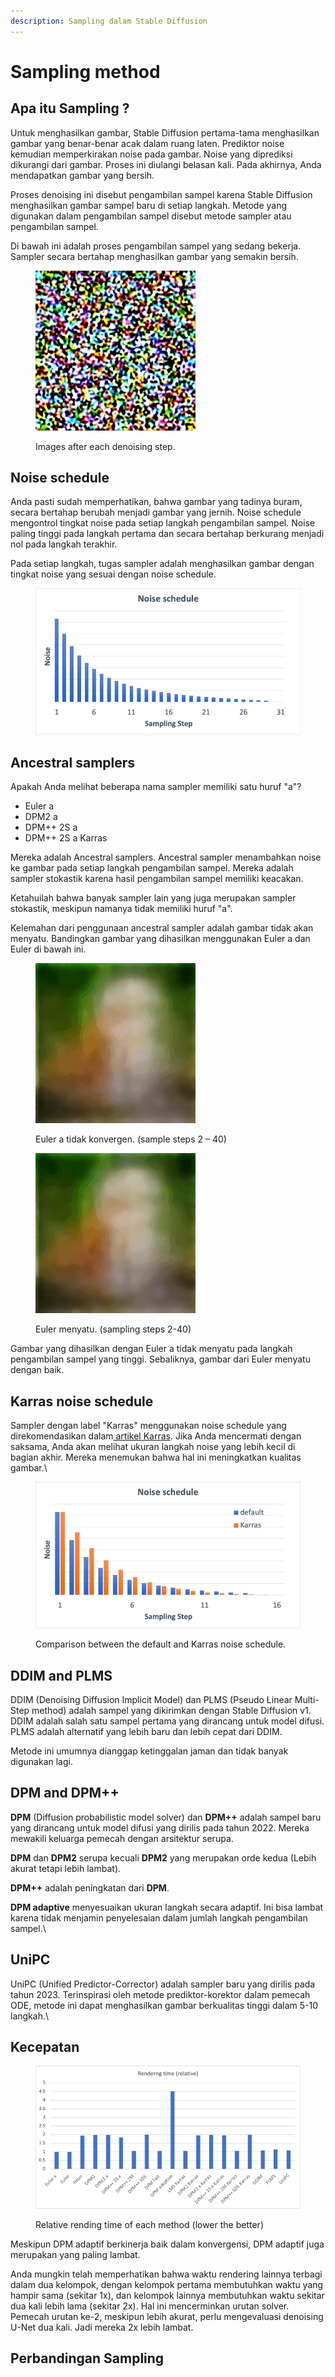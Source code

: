 ```yaml
---
description: Sampling dalam Stable Diffusion
---
```


# Sampling method

## Apa itu Sampling ?

Untuk menghasilkan gambar, Stable Diffusion pertama-tama menghasilkan gambar yang benar-benar acak dalam ruang laten. Prediktor noise kemudian memperkirakan noise pada gambar. Noise yang diprediksi dikurangi dari gambar. Proses ini diulangi belasan kali. Pada akhirnya, Anda mendapatkan gambar yang bersih.

Proses denoising ini disebut pengambilan sampel karena Stable Diffusion menghasilkan gambar sampel baru di setiap langkah. Metode yang digunakan dalam pengambilan sampel disebut metode sampler atau pengambilan sampel.

Di bawah ini adalah proses pengambilan sampel yang sedang bekerja. Sampler secara bertahap menghasilkan gambar yang semakin bersih.

<figure><img src="../../.gitbook/assets/cat_euler_15.webp" alt="" width="256"><figcaption><p>Images after each denoising step.</p></figcaption></figure>

## Noise schedule

Anda pasti sudah memperhatikan, bahwa gambar yang tadinya buram, secara bertahap berubah menjadi gambar yang jernih. Noise schedule mengontrol tingkat noise pada setiap langkah pengambilan sampel. Noise paling tinggi pada langkah pertama dan secara bertahap berkurang menjadi nol pada langkah terakhir.

Pada setiap langkah, tugas sampler adalah menghasilkan gambar dengan tingkat noise yang sesuai dengan noise schedule.

<figure><img src="../../.gitbook/assets/image (47).png" alt=""><figcaption></figcaption></figure>

## Ancestral samplers

Apakah Anda melihat beberapa nama sampler memiliki satu huruf "a"?

* Euler a&#x20;
* DPM2 a
* DPM++ 2S a
* DPM++ 2S a Karras

Mereka adalah Ancestral samplers. Ancestral sampler menambahkan noise ke gambar pada setiap langkah pengambilan sampel. Mereka adalah sampler stokastik karena hasil pengambilan sampel memiliki keacakan.

Ketahuilah bahwa banyak sampler lain yang juga merupakan sampler stokastik, meskipun namanya tidak memiliki huruf "a".

Kelemahan dari penggunaan ancestral sampler adalah gambar tidak akan menyatu. Bandingkan gambar yang dihasilkan menggunakan Euler a dan Euler di bawah ini.

<figure><img src="../../.gitbook/assets/euler-a-2-40.webp" alt="" width="256"><figcaption><p>Euler a tidak konvergen. (sample steps 2 – 40)</p></figcaption></figure>

<figure><img src="../../.gitbook/assets/euler-2-40.webp" alt="" width="256"><figcaption><p>Euler menyatu. (sampling steps 2-40)</p></figcaption></figure>

Gambar yang dihasilkan dengan Euler a tidak menyatu pada langkah pengambilan sampel yang tinggi. Sebaliknya, gambar dari Euler menyatu dengan baik.

## Karras noise schedule

Sampler dengan label "Karras" menggunakan noise schedule yang direkomendasikan dalam[ artikel Karras](https://arxiv.org/abs/2206.00364). Jika Anda mencermati dengan saksama, Anda akan melihat ukuran langkah noise yang lebih kecil di bagian akhir. Mereka menemukan bahwa hal ini meningkatkan kualitas gambar.\


<figure><img src="../../.gitbook/assets/image (48).png" alt=""><figcaption><p>Comparison between the default and Karras noise schedule.</p></figcaption></figure>

## DDIM and PLMS

DDIM (Denoising Diffusion Implicit Model) dan PLMS (Pseudo Linear Multi-Step method) adalah sampel yang dikirimkan dengan Stable Diffusion v1. DDIM adalah salah satu sampel pertama yang dirancang untuk model difusi. PLMS adalah alternatif yang lebih baru dan lebih cepat dari DDIM.

Metode ini umumnya dianggap ketinggalan jaman dan tidak banyak digunakan lagi.

## DPM and DPM++

**DPM** (Diffusion probabilistic model solver) dan **DPM++** adalah sampel baru yang dirancang untuk model difusi yang dirilis pada tahun 2022. Mereka mewakili keluarga pemecah dengan arsitektur serupa.

**DPM** dan **DPM2** serupa kecuali **DPM2** yang merupakan orde kedua (Lebih akurat tetapi lebih lambat).

**DPM++** adalah peningkatan dari **DPM**.

**DPM adaptive** menyesuaikan ukuran langkah secara adaptif. Ini bisa lambat karena tidak menjamin penyelesaian dalam jumlah langkah pengambilan sampel.\


## UniPC

UniPC (Unified Predictor-Corrector) adalah sampler baru yang dirilis pada tahun 2023. Terinspirasi oleh metode prediktor-korektor dalam pemecah ODE, metode ini dapat menghasilkan gambar berkualitas tinggi dalam 5-10 langkah.\


## Kecepatan

<figure><img src="../../.gitbook/assets/image (49).png" alt=""><figcaption><p>Relative rending time of each method (lower the better)</p></figcaption></figure>

Meskipun DPM adaptif berkinerja baik dalam konvergensi, DPM adaptif juga merupakan yang paling lambat.

Anda mungkin telah memperhatikan bahwa waktu rendering lainnya terbagi dalam dua kelompok, dengan kelompok pertama membutuhkan waktu yang hampir sama (sekitar 1x), dan kelompok lainnya membutuhkan waktu sekitar dua kali lebih lama (sekitar 2x). Hal ini mencerminkan urutan solver. Pemecah urutan ke-2, meskipun lebih akurat, perlu mengevaluasi denoising U-Net dua kali. Jadi mereka 2x lebih lambat.

## Perbandingan Sampling

<figure><img src="../../.gitbook/assets/samplers.webp" alt=""><figcaption></figcaption></figure>
